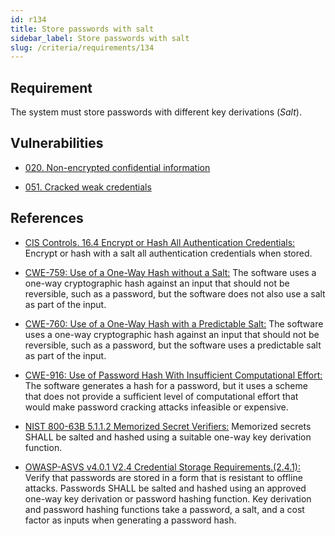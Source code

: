 ```yaml
---
id: r134
title: Store passwords with salt
sidebar_label: Store passwords with salt
slug: /criteria/requirements/134
---
```


## Requirement

The system must store passwords
with different key derivations (*Salt*).

## Vulnerabilities

- [020. Non-encrypted confidential information](/criteria/vulnerabilities/020)

- [051. Cracked weak credentials](/criteria/vulnerabilities/051)

## References

- [CIS Controls. 16.4 Encrypt or Hash All Authentication Credentials:](https://www.cisecurity.org/controls/)
Encrypt or hash with a salt
all authentication credentials
when stored.

- [CWE-759: Use of a One-Way Hash without a Salt:](https://cwe.mitre.org/data/definitions/759.html)
The software uses
a one-way cryptographic hash
against an input
that should not be reversible,
such as a password,
but the software does not also use a salt
as part of the input.

- [CWE-760: Use of a One-Way Hash with a Predictable Salt:](https://cwe.mitre.org/data/definitions/760.html)
The software uses
a one-way cryptographic hash
against an input
that should not be reversible,
such as a password,
but the software uses a predictable salt
as part of the input.

- [CWE-916: Use of Password Hash With Insufficient Computational Effort:](https://cwe.mitre.org/data/definitions/916.html)
The software generates
a hash for a password,
but it uses a scheme
that does not provide a sufficient level
of computational effort
that would make password cracking attacks
infeasible or expensive.

- [NIST 800-63B 5.1.1.2 Memorized Secret Verifiers:](https://pages.nist.gov/800-63-3/sp800-63b.html)
Memorized secrets SHALL be salted
and hashed using a suitable
one-way key derivation function.

- [OWASP-ASVS v4.0.1 V2.4 Credential Storage Requirements.(2.4.1):](https://owasp.org/www-pdf-archive/OWASP_Application_Security_Verification_Standard_4.0-en.pdf) 
Verify that passwords are stored
in a form that is resistant
to offline attacks.
Passwords SHALL be salted and hashed
using an approved one-way key derivation
or password hashing function.
Key derivation and password hashing functions
take a password,
a salt,
and a cost factor as inputs
when generating a password hash.
